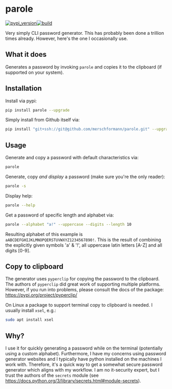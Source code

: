 # parole

[![pypi_version](https://img.shields.io/pypi/v/parole?label=pypi)](https://pypi.org/project/parole)[![build](https://github.com/merschformann/parole/actions/workflows/build.yml/badge.svg)](https://github.com/merschformann/parole/actions/workflows/build.yml)

Very simply CLI password generator. This has probably been done a trillion times
already. However, here's the one I occasionally use.

## What it does

Generates a password by invoking `parole` and copies it to the clipboard (if
supported on your system).

## Installation

Install via pypi:

```bash
pip install parole --upgrade
```

Simply install from Github itself via:

```bash
pip install "git+ssh://git@github.com/merschformann/parole.git" --upgrade
```

## Usage

Generate and copy a password with default characteristics via:

```bash
parole
```

Generate, copy _and display_ a password (make sure you're the only reader):

```bash
parole -s
```

Display help:

```bash
parole --help
```

Get a password of specific length and alphabet via:

```bash
parole --alphabet "a!" --uppercase --digits --length 10
```

Resulting alphabet of this example is `aABCDEFGHIJKLMNOPQERSTUVWXYZ1234567890!`.
This is the result of combining the explicitly given symbols 'a' & '!', all
uppercase latin letters [A-Z] and all digits [0-9].

## Copy to clipboard

The generator uses `pyperclip` for copying the password to the clipboard. The
authors of `pyperclip` did great work of supporting multiple platforms. However,
if you run into problems, please consult the docs of the package:
https://pypi.org/project/pyperclip/

On Linux a package to support terminal copy to clipboard is needed. I usually
install `xsel`, e.g.:

```bash
sudo apt install xsel
```

## Why?

I use it for quickly generating a password while on the terminal (potentially
using a custom alphabet).
Furthermore, I have my concerns using password generator websites and I
typically have python installed on the machines I work with. Therefore, it's a
quick way to get a somewhat secure password generator which aligns with my
workflow. I am no it-security expert, but I trust the authors of the `secrets`
module (see https://docs.python.org/3/library/secrets.html#module-secrets).
